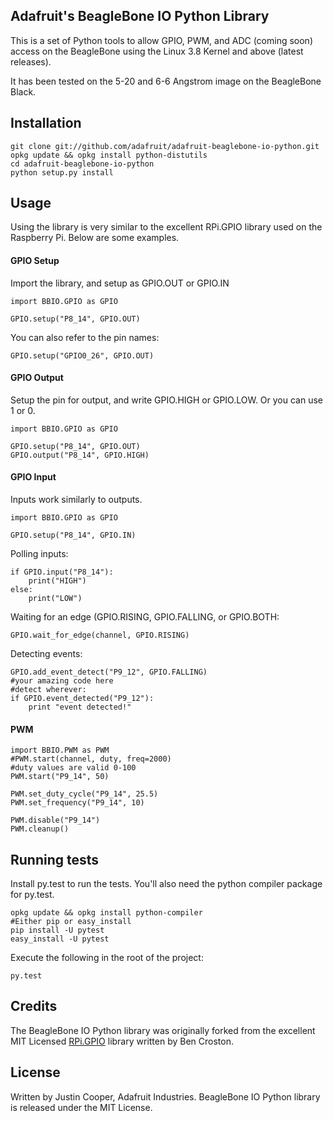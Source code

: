 ## Adafruit's BeagleBone IO Python Library

This is a set of Python tools to allow GPIO, PWM, and ADC (coming soon) access on the BeagleBone using the Linux 3.8 Kernel and above (latest releases).

It has been tested on the 5-20 and 6-6 Angstrom image on the BeagleBone Black.

## Installation

    git clone git://github.com/adafruit/adafruit-beaglebone-io-python.git
    opkg update && opkg install python-distutils
    cd adafruit-beaglebone-io-python
    python setup.py install

## Usage

Using the library is very similar to the excellent RPi.GPIO library used on the Raspberry Pi.  Below are some examples.

#### GPIO Setup
Import the library, and setup as GPIO.OUT or GPIO.IN

    import BBIO.GPIO as GPIO

    GPIO.setup("P8_14", GPIO.OUT)
    
You can also refer to the pin names:

    GPIO.setup("GPIO0_26", GPIO.OUT)

#### GPIO Output
Setup the pin for output, and write GPIO.HIGH or GPIO.LOW.  Or you can use 1 or 0.

    import BBIO.GPIO as GPIO

    GPIO.setup("P8_14", GPIO.OUT)
    GPIO.output("P8_14", GPIO.HIGH)

#### GPIO Input
Inputs work similarly to outputs.

    import BBIO.GPIO as GPIO

    GPIO.setup("P8_14", GPIO.IN)
    
Polling inputs:
    
    if GPIO.input("P8_14"):
        print("HIGH")
    else:
        print("LOW")

Waiting for an edge (GPIO.RISING, GPIO.FALLING, or GPIO.BOTH:

    GPIO.wait_for_edge(channel, GPIO.RISING)
    
Detecting events:

    GPIO.add_event_detect("P9_12", GPIO.FALLING)
    #your amazing code here
    #detect wherever:
    if GPIO.event_detected("P9_12"):
        print "event detected!"

#### PWM
        
    import BBIO.PWM as PWM
    #PWM.start(channel, duty, freq=2000)
    #duty values are valid 0-100
    PWM.start("P9_14", 50)
    
    PWM.set_duty_cycle("P9_14", 25.5)
    PWM.set_frequency("P9_14", 10)
    
    PWM.disable("P9_14")
    PWM.cleanup()
        
## Running tests

Install py.test to run the tests.  You'll also need the python compiler package for py.test.
  
    opkg update && opkg install python-compiler
    #Either pip or easy_install
    pip install -U pytest
    easy_install -U pytest

Execute the following in the root of the project:

    py.test

## Credits

The BeagleBone IO Python library was originally forked from the excellent MIT Licensed [RPi.GPIO](https://code.google.com/p/raspberry-gpio-python) library written by Ben Croston.

## License

Written by Justin Cooper, Adafruit Industries. BeagleBone IO Python library is released under the MIT License.
